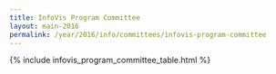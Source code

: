 ```yaml
---
title: InfoVis Program Committee
layout: main-2016
permalink: /year/2016/info/committees/infovis-program-committee
---
```


{% include infovis_program_committee_table.html %}
